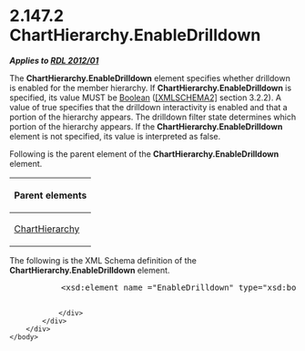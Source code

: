 <html dir="LTR" xmlns:mshelp="http://msdn.microsoft.com/mshelp" xmlns:ddue="http://ddue.schemas.microsoft.com/authoring/2003/5" xmlns:xlink="http://www.w3.org/1999/xlink" xmlns:tool="http://www.microsoft.com/tooltip">
    <head>
        <meta http-equiv="Content-Type" content="text/html; CHARSET=utf-8"></meta>
        <meta name="save" content="history"></meta>
        <title>2.147.2 ChartHierarchy.EnableDrilldown</title>
        <xml>
            <mshelp:toctitle title="2.147.2 ChartHierarchy.EnableDrilldown"></mshelp:toctitle>
            <mshelp:rltitle title="[MS-RDL]: ChartHierarchy.EnableDrilldown"></mshelp:rltitle>
            <mshelp:keyword index="A" term="64cd047c-30c5-49a9-9e9b-82947cddb027"></mshelp:keyword>
            <mshelp:attr name="DCSext.ContentType" value="open specification"></mshelp:attr>
            <mshelp:attr name="AssetID" value="64cd047c-30c5-49a9-9e9b-82947cddb027"></mshelp:attr>
            <mshelp:attr name="TopicType" value="kbRef"></mshelp:attr>
            <mshelp:attr name="DCSext.Title" value="[MS-RDL]: ChartHierarchy.EnableDrilldown" />
        </xml>
    </head>
    <body>
        <div id="header">
            <h1 class="heading">2.147.2 ChartHierarchy.EnableDrilldown</h1>
        </div>
        <div id="mainSection">
            <div id="mainBody">
                <div id="allHistory" class="saveHistory"></div>
                <div id="sectionSection0" class="section" name="collapseableSection">
                    

<p><b><i>Applies to </i></b><a href="f165fb82-3c5a-4369-961c-128de233638c.md"><b><i>RDL 2012/01</i></b></a></p>

<p>The <b>ChartHierarchy.EnableDrilldown</b> element specifies
whether drilldown is enabled for the member hierarchy. If <b>ChartHierarchy.EnableDrilldown</b>
is specified, its value MUST be <a href="4802fa14-3619-43fa-9898-3acab160a24c.md">Boolean</a> (<a href="https://go.microsoft.com/fwlink/?LinkId=90610">[XMLSCHEMA2]</a> section
3.2.2). A value of true specifies that the drilldown interactivity is enabled
and that a portion of the hierarchy appears. The drilldown filter state
determines which portion of the hierarchy appears. If the <b>ChartHierarchy.EnableDrilldown</b>
element is not specified, its value is interpreted as false.</p>

<p>Following is the parent element of the <b>ChartHierarchy.EnableDrilldown</b>
element.</p>

<table>
 <thead>
  <tr>
   <th>
   <p>Parent elements</p>
   </th>
  </tr>
 </thead>
 <tr>
  <td>
  <p><a href="03ed70f6-1c3d-4563-b788-6b4816f819e7.md">ChartHierarchy</a></p>
  </td>
 </tr>
</table>

<p>The following is the XML Schema definition of the <b>ChartHierarchy.EnableDrilldown</b>
element.</p>

<dl>
<dd>
<div><pre>      &lt;xsd:element name =&quot;EnableDrilldown&quot; type=&quot;xsd:boolean&quot; /&gt;
  
</pre></div>
</dd></dl>


                </div>
            </div>
        </div>
    </body>
</html>